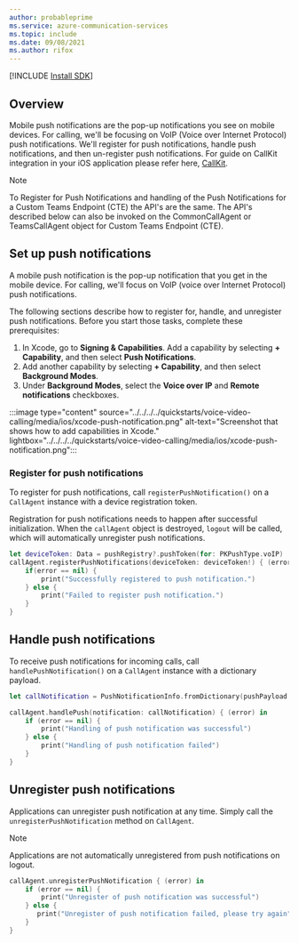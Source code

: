 ```yaml
---
author: probableprime
ms.service: azure-communication-services
ms.topic: include
ms.date: 09/08/2021
ms.author: rifox
---
```

[!INCLUDE [Install SDK](../install-sdk/install-sdk-ios.md)]

## Overview
Mobile push notifications are the pop-up notifications you see on mobile devices. For calling, we'll be focusing on VoIP (Voice over Internet Protocol) push notifications. We'll register for push notifications, handle push notifications, and then un-register push notifications. For guide on CallKit integration in your iOS application please refer here, [CallKit](../../callkit-integration.md).

> [!NOTE]
> To Register for Push Notifications and handling of the Push Notifications for a Custom Teams Endpoint (CTE) the API's are the same. The API's described below can also be invoked on the CommonCallAgent or TeamsCallAgent object for Custom Teams Endpoint (CTE).

## Set up push notifications

A mobile push notification is the pop-up notification that you get in the mobile device. For calling, we'll focus on VoIP (voice over Internet Protocol) push notifications. 

The following sections describe how to register for, handle, and unregister push notifications. Before you start those tasks, complete these prerequisites:

1. In Xcode, go to **Signing & Capabilities**. Add a capability by selecting **+ Capability**, and then select **Push Notifications**.
2. Add another capability by selecting **+ Capability**, and then select **Background Modes**.
3. Under **Background Modes**, select the **Voice over IP** and **Remote notifications** checkboxes.

:::image type="content" source="../../../../quickstarts/voice-video-calling/media/ios/xcode-push-notification.png" alt-text="Screenshot that shows how to add capabilities in Xcode." lightbox="../../../../quickstarts/voice-video-calling/media/ios/xcode-push-notification.png":::

### Register for push notifications

To register for push notifications, call `registerPushNotification()` on a `CallAgent` instance with a device registration token.

Registration for push notifications needs to happen after successful initialization. When the `callAgent` object is destroyed, `logout` will be called, which will automatically unregister push notifications.

```swift
let deviceToken: Data = pushRegistry?.pushToken(for: PKPushType.voIP)
callAgent.registerPushNotifications(deviceToken: deviceToken!) { (error) in
    if(error == nil) {
        print("Successfully registered to push notification.")
    } else {
        print("Failed to register push notification.")
    }
}
```

## Handle push notifications
To receive push notifications for incoming calls, call `handlePushNotification()` on a `CallAgent` instance with a dictionary payload.

```swift
let callNotification = PushNotificationInfo.fromDictionary(pushPayload.dictionaryPayload)

callAgent.handlePush(notification: callNotification) { (error) in
    if (error == nil) {
        print("Handling of push notification was successful")
    } else {
        print("Handling of push notification failed")
    }
}
```
## Unregister push notifications

Applications can unregister push notification at any time. Simply call the `unregisterPushNotification` method on `CallAgent`.

> [!NOTE]
> Applications are not automatically unregistered from push notifications on logout.

```swift
callAgent.unregisterPushNotification { (error) in
    if (error == nil) {
        print("Unregister of push notification was successful")
    } else {
       print("Unregister of push notification failed, please try again")
    }
}
```
